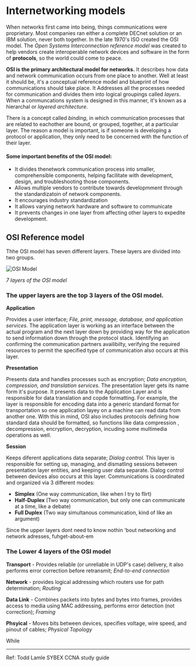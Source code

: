 # Internetworking models

When networks first came into being, things communications were proprietary. Most companies ran either a complete DECnet solution or an IBM solution, never both together. In the late 1970's ISO created the OSI model. The *Open Systems Interconnection reference model* was created to help vendors create interoperable network devices and software in the form of **protocols**,  so the world could come to peace. 

**OSI is the primary architectural model for networks.** It describes how data and network communication occurs from one place to another. 
Well at least it should be, it's  a conceptual reference model and blueprint of how communications should take place. It Addresses all the processes needed for communication and divides them into logical groupings called *layers*. When a communcations system is designed in this manner, it's known as a hierarchal or *layered architecture*.

There is a concept called *binding*, in which communication processes that are related to eachother are bound, or grouped, together, at a particular layer. The reason a model is important, is if someone is developing a protocol or application, they only need to be concerned with the function of their layer.

#### Some important benefits of the OSI model:
- It divides thenetwork communication process into smaller, comprehensible components, helping facilitate with development, design, and troubleshooting those components.
- Allows multiple vendors to contribute towards developmment through the standardizatoin of network components.
- It encourages industry standardization
- It allows varying network hardware and software to communicate
- It prevents changes in one layer from affecting other layers to expedite development.


## OSI Reference model

Thhe OSI model has seven different layers. These layers are divided into two groups.

![OSI Model](https://www.lifewire.com/thmb/HmXo1D1vHnFhx9SNVJ34dEuZoDI=/400x0/filters:no_upscale():max_bytes(150000):strip_icc()/basics_osimodel-56a1ad0c5f9b58b7d0c19c53.jpg)

*7 layers of the OSI model*

### The upper layers are the top 3 layers of the OSI model.

**Application** 

Provides a user interface; *File, print, message, database, and application services.* The application layer is working as an interface between the actual program and the next layer down by providing way for the application to send information down through the protocol stack. Identifying an confirming the communication partners availibilty, verifying the required resources to permit the specified type of communication also occurs at this layer.
 
**Presentation** 

Presents data and handles processes such as encryption; *Data encryption, compression, and translation services.* The presentation layer gets its name form it's purpose. It presents data to the Application Layer and is responsible for data translation and copde formatting. For example, the layer is responsible for encoding data into a generic standard format for transportation so one application layey on a machine can read data from another one. With this in mind, OSI also includes protocols defining how standard data should be formatted, so functions like data compression , decompression, encryption, decryption, incuding some multimedia operations as well.


**Session**

Keeps diferent applications data separate; *Dialog control.* This layer is responsible for setting up, managing, and dismatling sessions between presentation layer entities, and keeping user data separate. Dialog control between devices also occurs at this layer. Communications is coordinated and organized via 3 different modes:
  - **Simplex** (One way communication, like when I try to flirt)
  - **Half-Duplex**  (Two way communication, but only one can communicate at a time, like a debate)
  - **Full Duplex** (Two way simultanous communication, kind of like an argument)

Since the upper layers dont need to know nothin 'bout networking and network adresses, fuhget-about-em

### The Lower 4 layers of the OSI model

**Transport** - Provides reliable (or unreliable in UDP's case) delivery, it also performs error correction before retransmit; *End-to-end connection*

**Network** - provides logical addressing which routers use for path determination; *Routing*

**Data Link** - Combines packets  into bytes and bytes into frames, provides access to media using MAC addressing,  performs error detection (not correction); *Framing*

**Phsyical** - Moves bits between devices, specifies voltage, wire speed, and pinout of cables; *Physical Topology*






While 

---
Ref:
Todd Lamle SYBEX CCNA study guide

